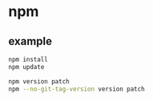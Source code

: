 # npm

## example

```sh
npm install
npm update

npm version patch
npm --no-git-tag-version version patch
```
